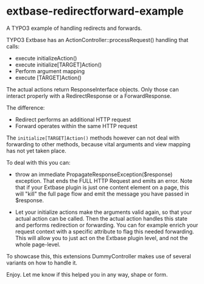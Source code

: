 # extbase-redirectforward-example

A TYPO3 example of handling redirects and forwards.

TYPO3 Extbase has an ActionController::processRequest()
handling that calls:

- execute initializeAction()
- execute initialize[TARGET]Action()
- Perform argument mapping
- execute [TARGET]Action()

The actual actions return ResponseInterface objects.
Only those can interact properly with a
RedirectResponse or a ForwardResponse.

The difference:

* Redirect performs an additional HTTP request
* Forward operates within the same HTTP request

The `initialize[TARGET]Action()` methods however
can not deal with forwarding to other methods,
because vital arguments and view mapping has
not yet taken place.

To deal with this you can:

* throw an immediate PropagateResponseException($response)
  exception. That ends the FULL HTTP Request
  and emits an error. Note that if your Extbase
  plugin is just one content element on a page,
  this will "kill" the full page flow and emit
  the message you have passed in $response.

* Let your initialize actions make the arguments
  valid again, so that your actual action can be
  called. Then the actual action handles this
  state and performs redirection or forwarding.
  You can for example enrich your request context
  with a specific attribute to flag this
  needed forwarding. This will allow you to just
  act on the Extbase plugin level, and not the
  whole page-level.

To showcase this, this extensions DummyController
makes use of several variants on how to handle it.

Enjoy. Let me know if this helped you in any way,
shape or form.

